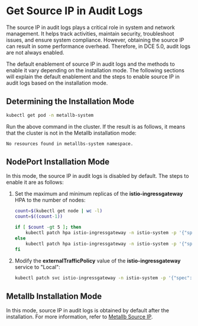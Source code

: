 # Get Source IP in Audit Logs

The source IP in audit logs plays a critical role in system and network management.
It helps track activities, maintain security, troubleshoot issues, and ensure system
compliance. However, obtaining the source IP can result in some performance overhead.
Therefore, in DCE 5.0, audit logs are not always enabled.

The default enablement of source IP in audit logs and the methods to enable it vary
depending on the installation mode. The following sections will explain the default
enablement and the steps to enable source IP in audit logs based on the installation mode.

## Determining the Installation Mode

```bash
kubectl get pod -n metallb-system
```

Run the above command in the cluster. If the result is as follows,
it means that the cluster is not in the Metallb installation mode:

```console
No resources found in metallbs-system namespace.
```

## NodePort Installation Mode

In this mode, the source IP in audit logs is disabled by default.
The steps to enable it are as follows:

1. Set the maximum and minimum replicas of the __istio-ingressgateway__ HPA to the number of nodes:

    ```bash
    count=$(kubectl get node | wc -l)
    count=$((count-1))

    if [ $count -gt 5 ]; then
        kubectl patch hpa istio-ingressgateway -n istio-system -p '{"spec":{"maxReplicas":'$count',"minReplicas":'$count'}}'
    else
        kubectl patch hpa istio-ingressgateway -n istio-system -p '{"spec":{"minReplicas":'$count'}}'
    fi
    ```

2. Modify the __externalTrafficPolicy__ value of the __istio-ingressgateway__ service to "Local":

    ```bash
    kubectl patch svc istio-ingressgateway -n istio-system -p '{"spec":{"externalTrafficPolicy":"Local"}}'
    ```

## Metallb Installation Mode

In this mode, source IP in audit logs is obtained by default after the installation.
For more information, refer to [Metallb Source IP](../../../network/modules/metallb/source_ip.md).
